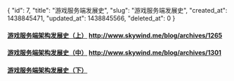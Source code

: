 {
    "id": 7,
    "title": "游戏服务端发展史",
    "slug": "游戏服务端发展史",
    "created_at": 1438845471,
    "updated_at": 1438845566,
    "deleted_at": 0
}
#### [游戏服务端架构发展史（上）](http://blog.jobbole.com/88586/) http://www.skywind.me/blog/archives/1265

#### [游戏服务端架构发展史（中）](http://blog.jobbole.com/88591/) http://www.skywind.me/blog/archives/1301

#### [游戏服务端架构发展史（下）](http://www.skywind.me/blog/archives/1327)